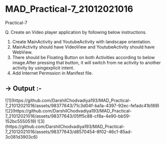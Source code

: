 # MAD_Practical-7_21012021016
Practical-7

Q. Create an Video player application by following below instructions.
 1. Create MainActivity and YoutubeActivity with landscape orientation.
 2. MainActivity should have VideoView and YoutubeActivity should have WebView.
 3. There should be Floating Button on both Activities according to below image.After pressing that button, it will switch from ne activity to another activity by usingexplicit intent.
 4. Add Internet Permssion in Manifest file.

<h2><b> -> Output :- </b></h2>
![1](https://github.com/DarshilChodvadiya193/MAD_Practical-7_21012021016/assets/98377643/71c3d04f-ba1a-4397-92ec-fefadc41b189)
![2](https://github.com/DarshilChodvadiya193/MAD_Practical-7_21012021016/assets/98377643/05ff5c88-cf8a-4e90-bb59-152bc5550519)
![3](https://github.com/DarshilChodvadiya193/MAD_Practical-7_21012021016/assets/98377643/d8570454-8f02-46c1-85ad-3c081d3903c6)


